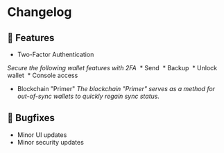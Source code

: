 # Changelog

## 🚀 Features
* Two-Factor Authentication

*Secure the following wallet features with 2FA* 
&nbsp;* Send
&nbsp;* Backup
&nbsp;* Unlock wallet
&nbsp;* Console access
* Blockchain "Primer"
*The blockchain "Primer" serves as a method for out-of-sync wallets to quickly regain sync status.*

## 🐛 Bugfixes
* Minor UI updates
* Minor security updates